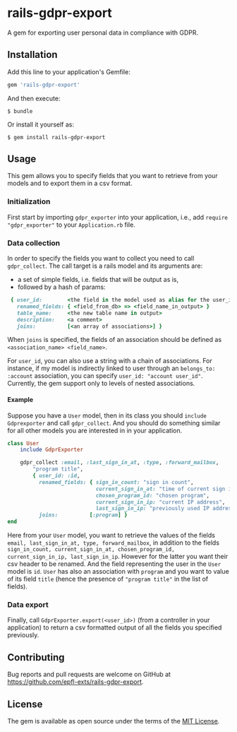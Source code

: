 # rails-gdpr-export

A gem for exporting user personal data in compliance with GDPR.

## Installation

Add this line to your application's Gemfile:

```ruby
gem 'rails-gdpr-export'
```

And then execute:

    $ bundle

Or install it yourself as:

    $ gem install rails-gdpr-export

## Usage

This gem allows you to specify fields that you want to retrieve from your models and to export them in a csv format.

### Initialization

First start by importing `gdpr_exporter` into your application, i.e., add `require "gdpr_exporter"` to your `Application.rb` file.

### Data collection

In order to specify the fields you want to collect you need to call `gdpr_collect`.
The call target is a rails model and its arguments are:
* a set of simple fields, i.e. fields that will be output as is,
* followed by a hash of params:

```ruby
 { user_id:        <the field in the model used as alias for the user_id field>
   renamed_fields: { <field_from_db> => <field_name_in_output> }
   table_name:     <the new table name in output>
   description:    <a comment>
   joins:          [<an array of associations>] }
```

When `joins` is specified, the fields of an association should be defined as `<association_name> <field_name>`.

For `user_id`, you can also use a string with a chain of associations. For instance, if my model is indirectly linked to user through an `belongs_to: :account` association, you can specify `user_id: "account user_id"`. Currently, the gem support only to levels of nested associations.

#### Example

Suppose you have a `User` model, then in its class you should `include Gdprexporter` and call `gdpr_collect`.
And you should do something similar for all other models you are interested in in your application.

```ruby
class User
    include GdprExporter

    gdpr_collect :email, :last_sign_in_at, :type, :forward_mailbox,
        "program title",
        { user_id: :id,
          renamed_fields: { sign_in_count: "sign in count",
                            current_sign_in_at: "time of current sign in",
                            chosen_program_id: "chosen program",
                            current_sign_in_ip: "current IP address",
                            last_sign_in_ip: "previously used IP address" },
          joins:          [:program] }
end
```

Here from your `User` model, you want to retrieve the values of the fields `email, last_sign_in_at,
type, forward_mailbox`, in addition to the fields `sign_in_count, current_sign_in_at, chosen_program_id, current_sign_in_ip, last_sign_in_ip`. However for the latter you want their csv header to be renamed. And the field representing the user in the `User` model is `id`.
`User` has also an association with `program` and you want to value of its field `title` (hence the presence of `"program title"` in the list of fields).

### Data export

Finally, call `GdprExporter.export(<user_id>)` (from a controller in your application) to return a csv formatted output of all the fields you specified previously.


## Contributing

Bug reports and pull requests are welcome on GitHub at https://github.com/epfl-exts/rails-gdpr-export.

## License

The gem is available as open source under the terms of the [MIT License](https://opensource.org/licenses/MIT).
